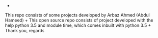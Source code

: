 +
This repo consists of some projects developed by Arbaz Ahmed (Abdul Hameed)
+
This open source repo consists of project developed with the help python 3.5 and module time, which comes inbuilt with python 3.5
+
Thank you,
regards
